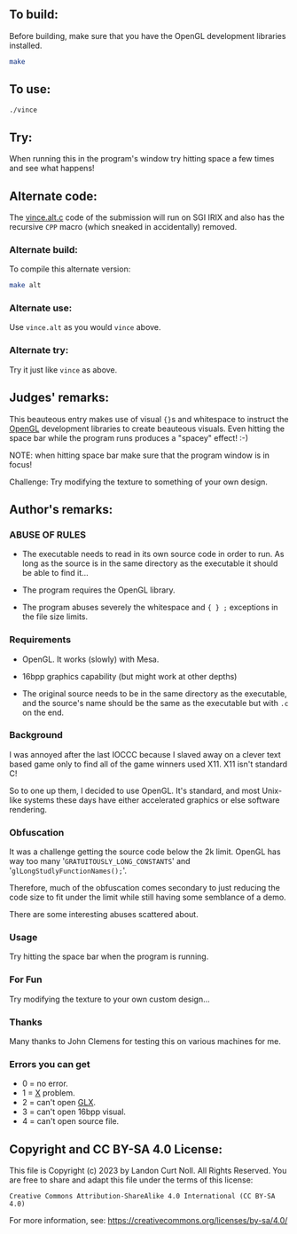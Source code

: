 ## To build:

Before building, make sure that you have the OpenGL development libraries
installed.

```sh
make
```


## To use:

```sh
./vince
```


## Try:

When running this in the program's window try hitting space a few times and see
what happens!


## Alternate code:

The [vince.alt.c](vince.alt.c) code of the submission will run on SGI IRIX and
also has the recursive `CPP` macro (which sneaked in accidentally) removed.


### Alternate build:

To compile this alternate version:

```sh
make alt
```


### Alternate use:

Use `vince.alt` as you would `vince` above.


### Alternate try:

Try it just like `vince` as above.


## Judges' remarks:

This beauteous entry makes use of visual `{}`s and whitespace to instruct the
[OpenGL](https://www.opengl.org) development libraries to create beauteous
visuals.  Even hitting the space bar while the program runs produces a "spacey"
effect! :-)

NOTE: when hitting space bar make sure that the program window is in focus!

Challenge: Try modifying the texture to something of your own design.


## Author's remarks:

### ABUSE OF RULES

* The executable needs to read in its own source code in order to run. As
long as the source is in the same directory as the executable it should be
able to find it...

* The program requires the OpenGL library.

* The program abuses severely the whitespace and `{ } ;` exceptions in the
file size limits.


### Requirements

* OpenGL. It works (slowly) with Mesa.

* 16bpp graphics capability (but might work at other depths)

* The original source needs to be in the same directory as the executable,
and the source's name should be the same as the executable but with `.c` on the
end.


### Background

I was annoyed after the last IOCCC because I slaved away on a clever text
based game only to find all of the game winners used X11. X11 isn't standard
C!

So to one up them, I decided to use OpenGL. It's standard, and most Unix-like
systems these days have either accelerated graphics or else software
rendering.


### Obfuscation

It was a challenge getting the source code below the 2k limit. OpenGL has way
too many '`GRATUITOUSLY_LONG_CONSTANTS`' and '`glLongStudlyFunctionNames();`'.

Therefore, much of the obfuscation comes secondary to just reducing the code
size to fit under the limit while still having some semblance of a demo.

There are some interesting abuses scattered about.


### Usage

Try hitting the space bar when the program is running.


### For Fun


Try modifying the texture to your own custom design...


### Thanks

Many thanks to John Clemens for testing this on various machines for me.


### Errors you can get

- 0 = no error.
- 1 =
[X](https://en.wikipedia.org/wiki/X_Window_System_protocols_and_architecture)
problem.
- 2 = can't open [GLX](https://en.wikipedia.org/wiki/GLX).
- 3 = can't open 16bpp visual.
- 4 = can't open source file.


## Copyright and CC BY-SA 4.0 License:

This file is Copyright (c) 2023 by Landon Curt Noll.  All Rights Reserved.
You are free to share and adapt this file under the terms of this license:

    Creative Commons Attribution-ShareAlike 4.0 International (CC BY-SA 4.0)

For more information, see: https://creativecommons.org/licenses/by-sa/4.0/
